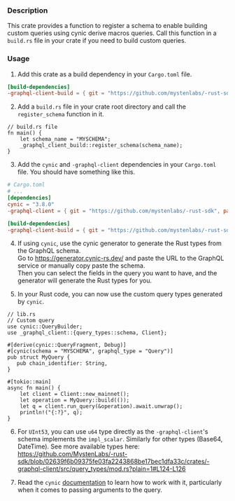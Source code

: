 ### Description
This crate provides a function to register a schema to enable building custom queries using cynic derive macros queries. Call
this function in a `build.rs` file in your crate if you need to build custom queries.

### Usage
1. Add this crate as a build dependency in your `Cargo.toml` file.
```toml
[build-dependencies]
-graphql-client-build = { git = "https://github.com/mystenlabs/-rust-sdk", package = "-graphql-client-build", branch = "master" }
```

2. Add a `build.rs` file in your crate root directory and call the `register_schema` function in it.
```rust,ignore
// build.rs file
fn main() {
    let schema_name = "MYSCHEMA";
    _graphql_client_build::register_schema(schema_name);
}
```

3. Add the `cynic` and `-graphql-client` dependencies in your `Cargo.toml` file. You should have something like this.
```toml
# Cargo.toml
# ...
[dependencies]
cynic = "3.8.0"
-graphql-client = { git = "https://github.com/mystenlabs/-rust-sdk", package = "-graphql-client", branch = "master" }

[build-dependencies]
-graphql-client-build = { git = "https://github.com/mystenlabs/-rust-sdk", package = "-graphql-client-build", branch = "master" }
```

4. If using `cynic`, use the cynic generator to generate the Rust types from the GraphQL schema. \
   Go to https://generator.cynic-rs.dev/ and paste the URL to the GraphQL service or manually copy paste the schema. \
   Then you can select the fields in the query you want to have, and the generator will generate the Rust types for you.

5. In your Rust code, you can now use the custom query types generated by `cynic`.

```rust,ignore
// lib.rs
// Custom query
use cynic::QueryBuilder;
use _graphql_client::{query_types::schema, Client};

#[derive(cynic::QueryFragment, Debug)]
#[cynic(schema = "MYSCHEMA", graphql_type = "Query")]
pub struct MyQuery {
   pub chain_identifier: String,
}

#[tokio::main]
async fn main() {
    let client = Client::new_mainnet();
    let operation = MyQuery::build(());
    let q = client.run_query(&operation).await.unwrap();
    println!("{:?}", q);
}
```

6. For `UInt53`, you can use `u64` type directly as the `-graphql-client`'s schema implements the `impl_scalar`. Similarly for other types (Base64, DateTime). See more available types here: https://github.com/MystenLabs/-rust-sdk/blob/02639f6b09375fe03fa2243868be17bec1dfa33c/crates/-graphql-client/src/query_types/mod.rs?plain=1#L124-L126

7. Read the `cynic` [documentation](https://cynic-rs.dev/) to learn how to work with it, particularly when it comes to passing arguments to the query.
